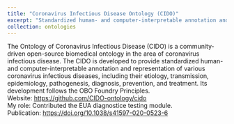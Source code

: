 ```yaml
---
title: "Coronavirus Infectious Disease Ontology (CIDO)"
excerpt: "Standardized human- and computer-interpretable annotation and representation of various coronavirus infectious diseases, including their etiology, transmission, epidemiology, pathogenesis, diagnosis, prevention, and treatment..<br/>https://github.com/CIDO-ontology/cido"
collection: ontologies
---
```


The Ontology of Coronavirus Infectious Disease (CIDO) is a community-driven open-source biomedical ontology in the area of coronavirus infectious disease. The CIDO is developed to provide standardized human- and computer-interpretable annotation and representation of various coronavirus infectious diseases, including their etiology, transmission, epidemiology, pathogenesis, diagnosis, prevention, and treatment. Its development follows the OBO Foundry Principles.<br/>
Website: https://github.com/CIDO-ontology/cido <br/>
My role: Contributed the EUA diagnostice testing module. <br/>
Publication: https://doi.org/10.1038/s41597-020-0523-6
